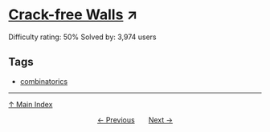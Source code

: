 # [Crack-free Walls](https://projecteuler.net/problem=215) ↗️

Difficulty rating: 50%
Solved by: 3,974 users
## Tags

- [combinatorics](../tags/combinatorics.md)



---

[↑ Main Index](../README.md)


<div align=center><a href='214.md'>← Previous</a> &nbsp;&nbsp; &nbsp;&nbsp;  <a href='216.md'>Next →</a></div>
